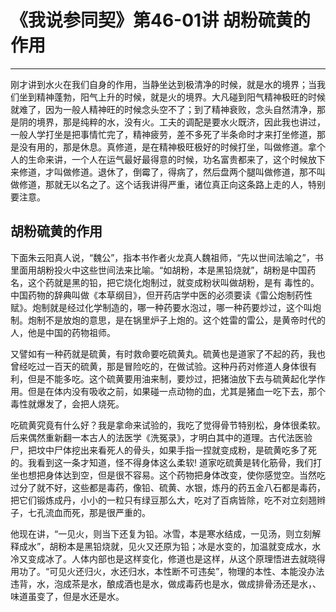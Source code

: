 # 《我说参同契》第46-01讲 胡粉硫黄的作用

------

刚才讲到水火在我们自身的作用，当静坐达到极清净的时候，就是水的境界；当我们坐到精神蓬勃，阳气上升的时候，就是火的境界。大凡碰到阳气精神极旺的时候就难了，因为一般人精神旺的时候念头空不了；到了精神衰败，念头自然清净，那是阴的境界，那是纯粹的水，没有火。工夫的调配是要水火既济，因此我也讲过，一般人学打坐是把事情忙完了，精神疲劳，差不多死了半条命时才来打坐修道，那是没有用的，那是休息。真修道，是在精神极旺极好的时候打坐，叫做修道。拿个人的生命来讲，一个人在运气最好最得意的时候，功名富贵都来了，这个时候放下来修道，才叫做修道。退休了，倒霉了，得病了，然后盘两个腿叫做修道，那不叫做修道，那就无以名之了。这个话我讲得严重，诸位真正向这条路上走的人，特别要注意。

## 胡粉硫黄的作用

下面朱云阳真人说，“魏公”，指本书作者火龙真人魏祖师，“先以世间法喻之”，书里面用胡粉投火中这些世间法来比喻。“如胡粉，本是黑铅烧就”，胡粉是中国药名，这个药就是黑的铅，把它烧化炮制过，就变成粉状叫做胡粉，是有 毒性的。中国药物的辞典叫做《本草纲目》，但开药店学中医的必须要读《雷公炮制药性赋》。炮制就是经过化学制造的，哪一种药要水泡过，哪一种药要炒过，这个叫炮制。炮制不是放炮的意思，是在锅里炉子上炮的。这个姓雷的雷公，是黄帝时代的人，他是中国的药物祖师。

又譬如有一种药就是硫黄，有时救命要吃硫黄丸。硫黄也是道家了不起的药，我也曾经吃过一百天的硫黄，那是冒险吃的，在做试验。这种丹药对修道人身体很有利，但是不能多吃。这个硫黄要用油来制，要炒过，把猪油放下去与硫黄起化学作用。但是在体内没有吸收之前，如果碰一点动物的血，尤其是猪血一吃下去，那个毒性就爆发了，会把人烧死。

吃硫黄究竟有什么好？我是拿命来试验的，我吃了觉得骨节特别松，身体很柔软。后来偶然重新翻一本古人的法医学《洗冤录》，才明白其中的道理。古代法医验尸，把坟中尸体挖出来看死人的骨头，如果手指一捏就变成粉，是硫黄吃多了死的。我看到这一条才知道，怪不得身体这么柔软! 道家吃硫黄是转化筋骨，我们打坐也想把身体达到空，但是很不容易。这个药物把身体改变，使你感觉空。当然吃过分了就不好，这些都是毒药，像铅、硫黄、水银，炼丹的药五金八石都是毒药，把它们锻炼成丹，小小的一粒只有绿豆那么大，吃对了百病皆除，吃不对立刻翘辫子，七孔流血而死，那是很严重的。

他现在讲，“一见火，则当下还复为铅。冰雪，本是寒水结成，一见汤，则立刻解释成水”，胡粉本是黑铅烧就，见火又还原为铅；冰是水变的，加温就变成水，水冷又变成冰了。人体内部也是这样变化，修道也是这样，从这个原理悟进去就晓得用功了。“可见火还归火，水还归水，本性断不可违矣”，物理的本性、本能没办法违背，水，泡成茶是水，酿成酒也是水，做成毒药也是水，做成排骨汤还是水，、味道虽变了，但是水还是水。